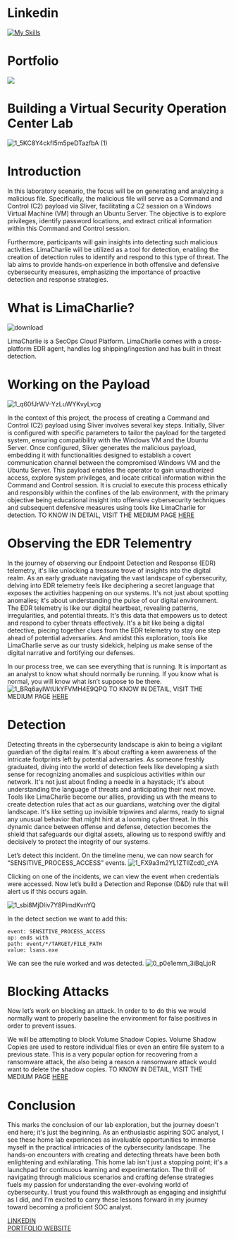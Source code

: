 # Linkedin
[![My Skills](https://skillicons.dev/icons?i=linkedin)](https://www.linkedin.com/in/gauravss03/)
# Portfolio 
[![](https://skillicons.dev/icons?i=gamemakerstudio)](https://gauravsuryawanshi.pages.dev/)

# Building a Virtual Security Operation Center Lab

![1_5KC8Y4ckfI5m5peDTazfbA (1)](https://github.com/astroxhacker/SOC-Lab/assets/109857735/1a1fea1d-214c-40a7-9918-6628f3136f7c)

# Introduction
  In this laboratory scenario, the focus will be on generating and analyzing a malicious file. Specifically, the malicious file will serve as a Command and Control (C2) payload via Sliver, facilitating a C2 session on a Windows Virtual Machine (VM) through an Ubuntu Server. The objective is to explore privileges, identify password locations, and extract critical information within this Command and Control session.

Furthermore, participants will gain insights into detecting such malicious activities. LimaCharlie will be utilized as a tool for detection, enabling the creation of detection rules to identify and respond to this type of threat. The lab aims to provide hands-on experience in both offensive and defensive cybersecurity measures, emphasizing the importance of proactive detection and response strategies.

# What is LimaCharlie?
     
![download](https://github.com/astroxhacker/SOC-Lab/assets/109857735/de8899dc-ff56-482b-8844-c8ead54e1e61)

LimaCharlie is a SecOps Cloud Platform. LimaCharlie comes with a cross-platform EDR agent, handles log shipping/ingestion and has built in threat detection.

# Working on the Payload
![1_q60fJrWV-YzLuWYKvyLvcg](https://github.com/astroxhacker/SOC-Lab/assets/109857735/8cf14d98-65b7-4638-aba5-93e9b83c2fb2)

In the context of this project, the process of creating a Command and Control (C2) payload using Sliver involves several key steps. Initially, Sliver is configured with specific parameters to tailor the payload for the targeted system, ensuring compatibility with the Windows VM and the Ubuntu Server. Once configured, Sliver generates the malicious payload, embedding it with functionalities designed to establish a covert communication channel between the compromised Windows VM and the Ubuntu Server. This payload enables the operator to gain unauthorized access, explore system privileges, and locate critical information within the Command and Control session. It is crucial to execute this process ethically and responsibly within the confines of the lab environment, with the primary objective being educational insight into offensive cybersecurity techniques and subsequent defensive measures using tools like LimaCharlie for detection.
TO KNOW IN DETAIL, VISIT THE MEDIUM PAGE [HERE](https://google.com)

# Observing the EDR Telementry
In the journey of observing our Endpoint Detection and Response (EDR) telemetry, it's like unlocking a treasure trove of insights into the digital realm. As an early graduate navigating the vast landscape of cybersecurity, delving into EDR telemetry feels like deciphering a secret language that exposes the activities happening on our systems. It's not just about spotting anomalies; it's about understanding the pulse of our digital environment. The EDR telemetry is like our digital heartbeat, revealing patterns, irregularities, and potential threats. It's this data that empowers us to detect and respond to cyber threats effectively. It's a bit like being a digital detective, piecing together clues from the EDR telemetry to stay one step ahead of potential adversaries. And amidst this exploration, tools like LimaCharlie serve as our trusty sidekick, helping us make sense of the digital narrative and fortifying our defenses.

In our process tree, we can see everything that is running. It is important as an analyst to know what should normally be running. If you know what is normal, you will know what isn’t suppose to be there.
![1_BRq6ayIWtUkYFVMH4E9QPQ](https://github.com/astroxhacker/SOC-Lab/assets/109857735/c590fe67-d18b-4c96-9986-863dde2806ee)
TO KNOW IN DETAIL, VISIT THE MEDIUM PAGE [HERE](https://google.com)

# Detection
Detecting threats in the cybersecurity landscape is akin to being a vigilant guardian of the digital realm. It's about crafting a keen awareness of the intricate footprints left by potential adversaries. As someone freshly graduated, diving into the world of detection feels like developing a sixth sense for recognizing anomalies and suspicious activities within our network. It's not just about finding a needle in a haystack; it's about understanding the language of threats and anticipating their next move. Tools like LimaCharlie become our allies, providing us with the means to create detection rules that act as our guardians, watching over the digital landscape. It's like setting up invisible tripwires and alarms, ready to signal any unusual behavior that might hint at a looming cyber threat. In this dynamic dance between offense and defense, detection becomes the shield that safeguards our digital assets, allowing us to respond swiftly and decisively to protect the integrity of our systems.

Let’s detect this incident. On the timeline menu, we can now search for “SENSITIVE_PROCESS_ACCESS” events.
![1_FX9a3m2YL1ZTIlZcd0_cYA](https://github.com/astroxhacker/SOC-Lab/assets/109857735/75cfbca3-ae31-4559-a95d-e7b69ea24819)

Clicking on one of the incidents, we can view the event when credentials were accessed. Now let’s build a Detection and Reponse (D&D) rule that will alert us if this occurs again.

![1_sbi8MjDIiv7Y8PimdKvnYQ](https://github.com/astroxhacker/SOC-Lab/assets/109857735/f47c04bf-a587-4ff3-86c4-c51a541281b9)

In the detect section we want to add this:
```
event: SENSITIVE_PROCESS_ACCESS
op: ends with
path: event/*/TARGET/FILE_PATH
value: lsass.exe
```
We can see the rule worked and was detected.
![0_p0e1emm_3iBqLjoR](https://github.com/astroxhacker/SOC-Lab/assets/109857735/be955c5f-a77e-46bc-b74f-bfd71a6e7d2e)

# Blocking Attacks
Now let’s work on blocking an attack. In order to to do this we would normally want to properly baseline the environment for false positives in order to prevent issues.

We will be attempting to block Volume Shadow Copies. Volume Shadow Copies are used to restore individual files or even an entire file system to a previous state. This is a very popular option for recovering from a ransomware attack, the also being a reason a ransomware attack would want to delete the shadow copies.
TO KNOW IN DETAIL, VISIT THE MEDIUM PAGE [HERE](https://google.com)

# Conclusion
This marks the conclusion of our lab exploration, but the journey doesn't end here; it's just the beginning. As an enthusiastic aspiring SOC analyst, I see these home lab experiences as invaluable opportunities to immerse myself in the practical intricacies of the cybersecurity landscape. The hands-on encounters with creating and detecting threats have been both enlightening and exhilarating. This home lab isn't just a stopping point; it's a launchpad for continuous learning and experimentation. The thrill of navigating through malicious scenarios and crafting defense strategies fuels my passion for understanding the ever-evolving world of cybersecurity. I trust you found this walkthrough as engaging and insightful as I did, and I'm excited to carry these lessons forward in my journey toward becoming a proficient SOC analyst.

[LINKEDIN](https://www.linkedin.com/in/gauravss03/)    
[PORTFOLIO WEBSITE](https://gauravsuryawanshi.pages.dev/)
